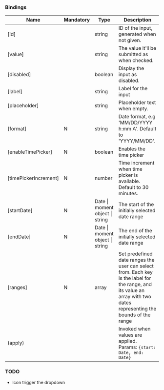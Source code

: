 ### Bindings
Name      | Mandatory | Type        | Description
--------- | --------- | ----------- | -----------
[id] | | string | ID of the input, generated when not given.
[value] | | string | The value it'll be submitted as when checked.
[disabled] | | boolean | Display the input as disabled.
[label] |  | string | Label for the input
[placeholder] |  | string | Placeholder text when empty.
[format] | N | string | Date format, e.g 'MM/DD/YYYY h:mm A'. Default to 'YYYY/MM/DD'.
[enableTimePicker] | N | boolean | Enables the time picker
[timePickerIncrement] | N | number | Time increment when time picker is available. Default to 30 minutes.
[startDate] | N | Date &#124; moment object &#124; string | The start of the initially selected date range
[endDate] | N | Date &#124; moment object &#124; string | The end of the initially selected date range
[ranges] | N | array | Set predefined date ranges the user can select from. Each key is the label for the range, and its value an array with two dates representing the bounds of the range
(apply) | | | Invoked when values are applied.<br/>Params: `{start: Date, end: Date}`

### TODO
- Icon trigger the dropdown
